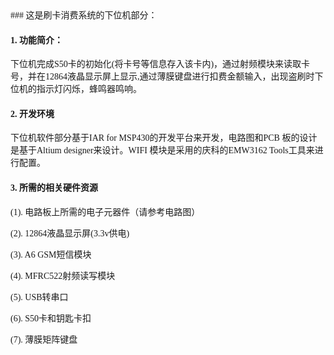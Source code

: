 <font face="Times New Roman">
### 这是刷卡消费系统的下位机部分：

#### 1. 功能简介： 

  下位机完成S50卡的初始化(将卡号等信息存入该卡内)，通过射频模块来读取卡号，并在12864液晶显示屏上显示,通过薄膜键盘进行扣费金额输入，出现盗刷时下位机的指示灯闪烁，蜂鸣器鸣响。

#### 2. 开发环境
   
  下位机软件部分基于IAR for MSP430的开发平台来开发，电路图和PCB 板的设计是基于Altium designer来设计。WIFI 模块是采用的庆科的EMW3162 Tools工具来进行配置。

#### 3. 所需的相关硬件资源

   (1). 电路板上所需的电子元器件（请参考电路图）
   
   (2). 12864液晶显示屏(3.3v供电)

   (3). A6 GSM短信模块

   (4). MFRC522射频读写模块

   (5). USB转串口

   (6). S50卡和钥匙卡扣

   (7). 薄膜矩阵键盘

</font>